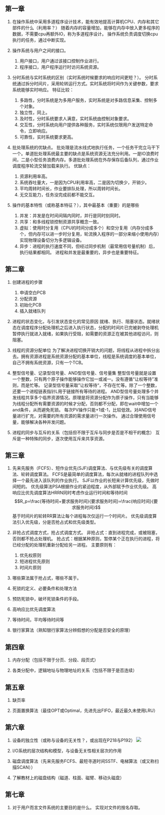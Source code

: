 ## 第一章

1. 在操作系统中采用多道程序设计技术，能有效地提高计算机CPU、内存和其它部件的什么（利用率？）
	随着内存的容量增加，能够在内存中放入更多程序的数据，不需要cpu再额外IO，称为多道程序设计。
	操作系统负责调度切换cpu执行的任务，通过中断实现。
	
2. 操作系统与用户之间的接口。
	1. 用户接口，用户通过该接口控制作业进行。
	2. 程序接口，用户程序运行时访问系统资源。

3. 分时系统与实时系统的区别（实时系统时候要求的响应时间更短？）。
	分时系统通过拆分时间片，采用轮转运行方式。实时系统将时间作为关键参数，要求系统能够实时响应。
	特征比较：
	1. 多路性，分时系统是为多用户服务，实时系统是对多路信息采集、控制多个对象。
	2. 独立性，同上。
	3. 及时性，分时系统要求人满意，实时系统由控制对象要求。
	4. 交互性，分时系统向用户提供各种服务，实时系统仅限用户发送特定命令，立即响应。
	5. 可靠性，实时系统要求更高。

4. 批处理系统的优缺点。
	批处理是流水线式地执行任务，一个任务干完立马干下一个。单道批处理系统最主要的缺点是系统资源无法充分利用。一是IO浪费时间，二是小型任务浪费内存。多道批处理系统在外存保存后备队列，通过作业调度程序轮流交替加载来执行。
	优缺点：
	1. 资源利用率高。
	2. 系统吞吐量大，一是因为CPU利用率高，二是因为切换少，开销少。
	3. 平均周转时间长，作业要排队处理，所以周转时间长。
	4. 无交互能力，任务没完成前都不能交互。

5. 操作的基本特性（或称基本特征？），其中最基本（重要）的是哪些
	1. 并发：并发是在时间间隔内同时，并行是同时刻同时。
	2. 共享：和多线程锁控制资源共享概念一致。
	3. 虚拟：使用时分复用（CPU的时间分成多个）和空分复用（内存分成多个，但内存可以进一步时分复用，轮流换入程序的一部分来缩小使用内存）实现物理设备切分为多逻辑设备。
	4. 异步：进程的执行速度不同，但经过同步机制（最常用信号量机制）后，执行结果都相同。
	进程和并发是最重要的，异步也是重要特征。

## 第二章

1. 创建进程的步骤
	1. 申请空白PCB
	2. 分配资源
	3. 初始化PCB
	4. 插入就绪队列

2. 进程的状态变化，与引发状态变化的常见原因
	就绪、执行、阻塞状态。就绪状态在调度程序分配处理机之后进入执行状态，分配的时间片已完被剥夺处理机暂停执行就进入就绪，如果执行受阻，如需要的资源正在被其他进程访问，则阻塞。

3. 线程的资源分配单位
	为了解决进程切换开销大的问题，将线程从进程中拆分出去。拥有资源进程是系统资源分配的基本单位，线程是系统调度的基本单位，自己不拥有系统资源，只有一个TCB。

4. 整型信号量、记录型信号量、AND型信号量、信号量集
	整型信号量就是设置一个整数，只有两个原子操作能够操作它加一或减一。没有遵循“让权等待”准则，而是忙等。
	记录型信号量采取”让权等待“，不存在忙等。除了一个整数，还要一个进程链表指针L用于链接所有等待的进程。
	AND型信号量处理多个并发线程共享多个临界资源情况。原理是将资源分配作为原子操作，只有当能够为线程分配所有需要资源的时候才分配，否则都不分配，即在wait中增加一个and条件，从而避免死锁。
	每次PV操作只能+1或-1，比较低效。对AND信号量进行扩充，对需要的所有资源的需求量进行一次操作。
	通过合理使用信号量，能够解决各种并发问题。

5. 进程的同步与互斥的关系（包括但不限于互斥与同步是否是不相干的概念）
	互斥是一种特殊的同步，逐次使用互斥来共享资源。

## 第三章

1. 先来先服务（FCFS）、短作业优先(SJF)调度算法、与优先级有关的调度算法、轮转调度算法。
	FCFS是最简单的调度算法，每次从就绪的进程队列中选择一个最先进入该队列的作业执行。
	SJF以作业的长短来计算优先级，先做时间短的。
	优先级算法PSA根据作业的紧迫程度，从外部赋予作业优先级。
	高响应比优先调度算法HRRN同时考虑作业运行时间和等待时间$$R_p=\frac{等待时间+要求服务时间}{要求服务时间}=\frac{响应时间}{要求服务时间}$$
	基于时间片的轮转RR算法让每个进程每次仅运行一个时间片。
	优先级调度算法引入优先级，分是否抢占式和优先级类型。

2. 非抢占式调度方式，抢占式调度方式。
	非抢占式：直到进程完成，或被阻塞，否则都不抢占处理机。
	抢占式：根据某种原则，暂停某个正在执行的进程，将已经分配的处理机重新分配给另一进程。
	主要原则有：
	1. 优先权原则
	2. 短进程优先原则
	3. 时间片原则

3. 哪些算法属于抢占式，哪些不属于。


4. 死锁的定义、必要条件和处理方法


5. 预防死锁中，破坏死锁条件的手段。


6. 高响应比优先调度算法


7. 等待时间，平均等待时间等


8. 银行家算法（熟知银行家算法分辨假想的分配是否安全的原理）


## 第四章

1. 内存分配（包括不限于分页、分段、段页式）

2. 各类分配中，逻辑地址与物理地址的关系（包括不限于是否连续）

## 第五章

1. 缺页率

2. 页面置换算法（最佳OPT或Optimal，先进先出FIFO，最近最久未使用LRU）

## 第六章

1. 设备的独立性（或称与设备的无关性？，或出现在P218与P192）
![](file:////private/var/folders/ql/__k2x3rj4wgbnw4nxsx909n40000gn/T/com.kingsoft.wpsoffice.mac/wps-jamesamcones/ksohtml//wps1.png) 


2. I/O系统的层次结构和模型，与设备无关性相关层次的作用


3. 磁盘调度算法（先来先服务FCFS、最短寻道时间SSTF、电梯算法（或又称扫描SCAN））


4. 了解教材上的磁盘结构（磁道、柱面、磁臂、移动头磁盘）


## 第七章

1. 对于用户而言文件系统的主要目的是什么。
	实现对文件的按名存取。